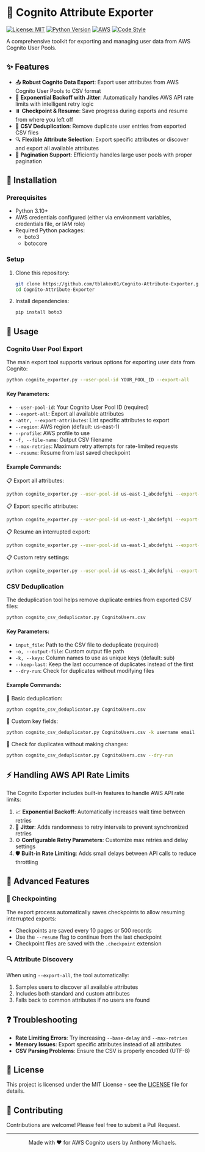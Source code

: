 # 🔐 Cognito Attribute Exporter

[![License: MIT](https://img.shields.io/badge/License-MIT-yellow.svg)](https://opensource.org/licenses/MIT)
[![Python Version](https://img.shields.io/badge/python-3.10%2B-blue)](https://www.python.org/downloads/)
[![AWS](https://img.shields.io/badge/AWS-Cognito-orange)](https://aws.amazon.com/cognito/)
[![Code Style](https://img.shields.io/badge/code%20style-PEP8-green)](https://www.python.org/dev/peps/pep-0008/)

A comprehensive toolkit for exporting and managing user data from AWS Cognito User Pools.

## ✨ Features

- 📤 **Robust Cognito Data Export**: Export user attributes from AWS Cognito User Pools to CSV format
- 🔄 **Exponential Backoff with Jitter**: Automatically handles AWS API rate limits with intelligent retry logic
- ⏸️ **Checkpoint & Resume**: Save progress during exports and resume from where you left off
- 🧹 **CSV Deduplication**: Remove duplicate user entries from exported CSV files
- 🔍 **Flexible Attribute Selection**: Export specific attributes or discover and export all available attributes
- 📃 **Pagination Support**: Efficiently handles large user pools with proper pagination

## 🚀 Installation

### Prerequisites

- Python 3.10+
- AWS credentials configured (either via environment variables, credentials file, or IAM role)
- Required Python packages:
  - boto3
  - botocore

### Setup

1. Clone this repository:
   ```bash
   git clone https://github.com/tblakex01/Cognito-Attribute-Exporter.git
   cd Cognito-Attribute-Exporter
   ```

2. Install dependencies:
   ```bash
   pip install boto3
   ```

## 📖 Usage

### Cognito User Pool Export

The main export tool supports various options for exporting user data from Cognito:

```bash
python cognito_exporter.py --user-pool-id YOUR_POOL_ID --export-all
```

#### Key Parameters:

- `--user-pool-id`: Your Cognito User Pool ID (required)
- `--export-all`: Export all available attributes
- `-attr, --export-attributes`: List specific attributes to export
- `--region`: AWS region (default: us-east-1)
- `--profile`: AWS profile to use
- `-f, --file-name`: Output CSV filename
- `--max-retries`: Maximum retry attempts for rate-limited requests
- `--resume`: Resume from last saved checkpoint

#### Example Commands:

📋 Export all attributes:
```bash
python cognito_exporter.py --user-pool-id us-east-1_abcdefghi --export-all
```

📋 Export specific attributes:
```bash
python cognito_exporter.py --user-pool-id us-east-1_abcdefghi --export-attributes username email phone_number
```

📋 Resume an interrupted export:
```bash
python cognito_exporter.py --user-pool-id us-east-1_abcdefghi --export-all --resume
```

📋 Custom retry settings:
```bash
python cognito_exporter.py --user-pool-id us-east-1_abcdefghi --export-all --max-retries 10 --base-delay 1.0
```

### CSV Deduplication

The deduplication tool helps remove duplicate entries from exported CSV files:

```bash
python cognito_csv_deduplicator.py CognitoUsers.csv
```

#### Key Parameters:

- `input_file`: Path to the CSV file to deduplicate (required)
- `-o, --output-file`: Custom output file path
- `-k, --keys`: Column names to use as unique keys (default: sub)
- `--keep-last`: Keep the last occurrence of duplicates instead of the first
- `--dry-run`: Check for duplicates without modifying files

#### Example Commands:

📝 Basic deduplication:
```bash
python cognito_csv_deduplicator.py CognitoUsers.csv
```

📝 Custom key fields:
```bash
python cognito_csv_deduplicator.py CognitoUsers.csv -k username email
```

📝 Check for duplicates without making changes:
```bash
python cognito_csv_deduplicator.py CognitoUsers.csv --dry-run
```

## ⚡ Handling AWS API Rate Limits

The Cognito Exporter includes built-in features to handle AWS API rate limits:

1. 📈 **Exponential Backoff**: Automatically increases wait time between retries
2. 🎲 **Jitter**: Adds randomness to retry intervals to prevent synchronized retries
3. ⚙️ **Configurable Retry Parameters**: Customize max retries and delay settings
4. 🛡️ **Built-in Rate Limiting**: Adds small delays between API calls to reduce throttling

## 🔧 Advanced Features

### 🔖 Checkpointing

The export process automatically saves checkpoints to allow resuming interrupted exports:

- Checkpoints are saved every 10 pages or 500 records
- Use the `--resume` flag to continue from the last checkpoint
- Checkpoint files are saved with the `.checkpoint` extension

### 🔍 Attribute Discovery

When using `--export-all`, the tool automatically:

1. Samples users to discover all available attributes
2. Includes both standard and custom attributes
3. Falls back to common attributes if no users are found

## ❓ Troubleshooting

- **Rate Limiting Errors**: Try increasing `--base-delay` and `--max-retries`
- **Memory Issues**: Export specific attributes instead of all attributes
- **CSV Parsing Problems**: Ensure the CSV is properly encoded (UTF-8)

## 📜 License

This project is licensed under the MIT License - see the [LICENSE](LICENSE) file for details.

## 🤝 Contributing

Contributions are welcome! Please feel free to submit a Pull Request.

---

<p align="center">
  Made with ❤️ for AWS Cognito users by Anthony Michaels.
</p>
